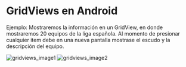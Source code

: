 # GridViews en Android

Ejemplo:
Mostraremos la información en un GridView, en donde mostraremos 20 equipos de la liga española. Al momento de presionar cualquier  item debe en una nueva pantalla mostrase el escudo y la descripción del equipo.

![gridviews_image1](https://user-images.githubusercontent.com/25255847/64481982-80124200-d1a5-11e9-89bc-75dcdadecee2.PNG)    ![gridviews_image2](https://user-images.githubusercontent.com/25255847/64481983-80aad880-d1a5-11e9-9119-0b06964e0e99.PNG)
